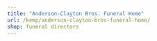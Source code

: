 ```yaml
---
title: "Anderson-Clayton Bros. Funeral Home"
url: /kemp/anderson-clayton-bros-funeral-home/
shop: funeral directors
---
```

